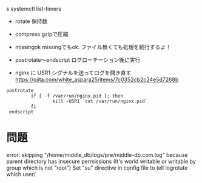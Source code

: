 s
systemctl list-timers


- rotate
 保持数

- compress
  gzipで圧縮

- missingok
  missingでもok. ファイル無くても処理を続行するよ！

- postrotate～endscript
  ログローテーション後に実行


- nginx に USR1 シグナルを送ってログを開き直す
https://qiita.com/white_aspara25/items/7c0352cb2c24e5d7268b
 ```
 postrotate
          if [ -f /var/run/nginx.pid ]; then
                  kill -USR1 `cat /var/run/nginx.pid`
          fi
  endscript
  ```


# 問題
error: skipping "/home/middle_db/logs/pre/middle-db.com.log" because parent directory has insecure permissions (It's world writable or writable by group which is not "root") Set "su" directive in config file to tell logrotate which user/